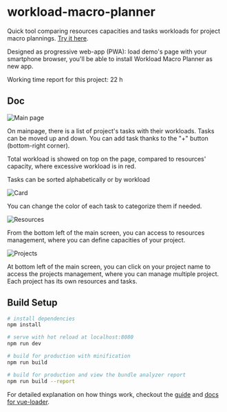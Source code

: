 # workload-macro-planner

Quick tool comparing resources capacities and tasks workloads
for project macro plannings.
[Try it here](https://keiwen.github.io/workload-macro-planner/).

Designed as progressive web-app (PWA):
load demo's page with your smartphone browser,
you'll be able to install Workload Macro Planner as new app.

Working time report for this project: 22 h


## Doc

![Main page](https://raw.githubusercontent.com/Keiwen/workload-macro-planner/master/samples/small/main.png)

On mainpage, there is a list of project's tasks
with their workloads. Tasks can be moved up and down.
You can add task thanks to the "+" button (bottom-right corner).

Total workload is showed on top on the page,
compared to resources' capacity,
where excessive workload is in red.

Tasks can be sorted alphabetically or by workload

![Card](https://raw.githubusercontent.com/Keiwen/workload-macro-planner/master/samples/small/card.png)

You can change the color of each task to categorize them if needed.

![Resources](https://raw.githubusercontent.com/Keiwen/workload-macro-planner/master/samples/small/resources.png)

From the bottom left of the main screen,
you can access to resources management,
where you can define capacities of your project.

![Projects](https://raw.githubusercontent.com/Keiwen/workload-macro-planner/master/samples/small/projects.png)

At bottom left of the main screen, you can click on your project name
to access the projects management, where you can manage multiple project.
Each project has its own resources and tasks.



## Build Setup

``` bash
# install dependencies
npm install

# serve with hot reload at localhost:8080
npm run dev

# build for production with minification
npm run build

# build for production and view the bundle analyzer report
npm run build --report
```

For detailed explanation on how things work, checkout the [guide](http://vuejs-templates.github.io/webpack/) and [docs for vue-loader](http://vuejs.github.io/vue-loader).
